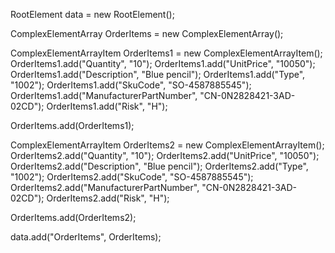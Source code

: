 RootElement data = new RootElement();


ComplexElementArray OrderItems = new ComplexElementArray();

ComplexElementArrayItem OrderItems1 = new ComplexElementArrayItem();
OrderItems1.add("Quantity", "10");
OrderItems1.add("UnitPrice", "10050");
OrderItems1.add("Description", "Blue pencil");
OrderItems1.add("Type", "1002");
OrderItems1.add("SkuCode", "SO-4587885545");
OrderItems1.add("ManufacturerPartNumber", "CN-0N2828421-3AD-02CD");
OrderItems1.add("Risk", "H");

OrderItems.add(OrderItems1);

ComplexElementArrayItem OrderItems2 = new ComplexElementArrayItem();
OrderItems2.add("Quantity", "10");
OrderItems2.add("UnitPrice", "10050");
OrderItems2.add("Description", "Blue pencil");
OrderItems2.add("Type", "1002");
OrderItems2.add("SkuCode", "SO-4587885545");
OrderItems2.add("ManufacturerPartNumber", "CN-0N2828421-3AD-02CD");
OrderItems2.add("Risk", "H");

OrderItems.add(OrderItems2);

data.add("OrderItems", OrderItems);
